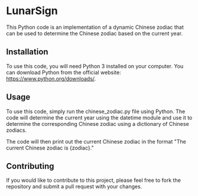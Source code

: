 # LunarSign
This Python code is an implementation of a dynamic Chinese zodiac that can be used to determine the Chinese zodiac based on the current year.

## Installation
To use this code, you will need Python 3 installed on your computer. You can download Python from the official website: https://www.python.org/downloads/.

## Usage
To use this code, simply run the chinese_zodiac.py file using Python. The code will determine the current year using the datetime module and use it to determine the corresponding Chinese zodiac using a dictionary of Chinese zodiacs.

The code will then print out the current Chinese zodiac in the format "The current Chinese zodiac is {zodiac}."

## Contributing
If you would like to contribute to this project, please feel free to fork the repository and submit a pull request with your changes.

